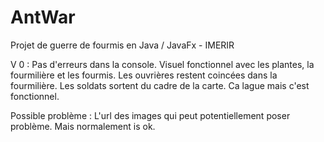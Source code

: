 # AntWar
Projet de guerre de fourmis en Java / JavaFx - IMERIR

V 0 :
Pas d'erreurs dans la console.
Visuel fonctionnel avec les plantes, la fourmilière et les fourmis.
Les ouvrières restent coincées dans la fourmilière.
Les soldats sortent du cadre de la carte.
Ca lague mais c'est fonctionnel.

Possible problème : 
L'url des images qui peut potentiellement poser problème. Mais normalement is ok.

